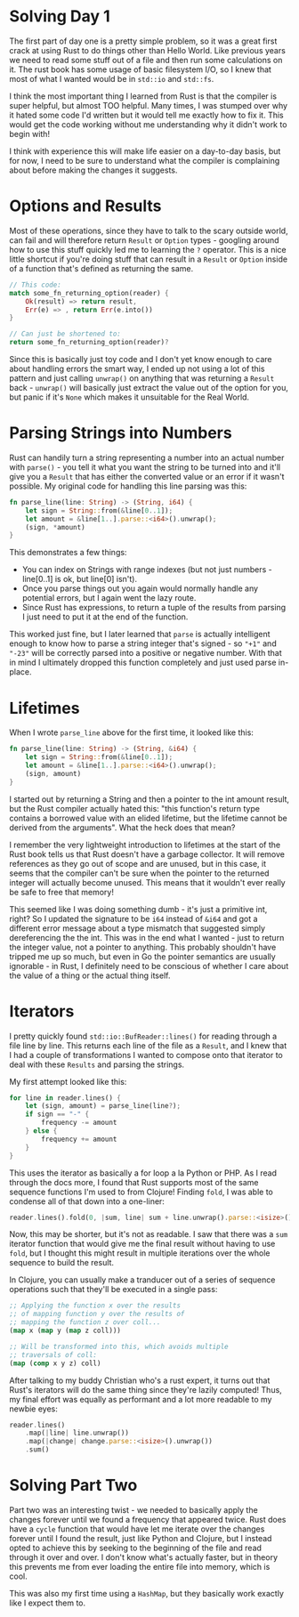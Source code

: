 Solving Day 1
=============
The first part of day one is a pretty simple problem, so it was a great first crack at using Rust to do things other than Hello World.  Like previous years we need to read some stuff out of a file and then run some calculations on it.  The rust book has some usage of basic filesystem I/O, so I knew that most of what I wanted would be in `std::io` and `std::fs`.  

I think the most important thing I learned from Rust is that the compiler is super helpful, but almost TOO helpful.  Many times, I was stumped over why it hated some code I'd written but it would tell me exactly how to fix it.  This would get the code working without me understanding why it didn't work to begin with!

I think with experience this will make life easier on a day-to-day basis, but for now, I need to be sure to understand what the compiler is complaining about before making the changes it suggests.

Options and Results
===================

Most of these operations, since they have to talk to the scary outside world, can fail and will therefore return `Result` or `Option` types - googling around how to use this stuff quickly led me to learning the `?` operator.  This is a nice little shortcut if you're doing stuff that can result in a `Result` or `Option` inside of a function that's defined as returning the same.

```rust
// This code:
match some_fn_returning_option(reader) {
    Ok(result) => return result,
    Err(e) => , return Err(e.into())
}

// Can just be shortened to:
return some_fn_returning_option(reader)?
```

Since this is basically just toy code and I don't yet know enough to care about handling errors the smart way, I ended up not using a lot of this pattern and just calling `unwrap()` on anything that was returning a `Result` back - `unwrap()` will basically just extract the value out of the option for you, but panic if it's `None` which makes it unsuitable for the Real World.

Parsing Strings into Numbers
============================
Rust can handily turn a string representing a number into an actual number with `parse()` - you tell it what you want the string to be turned into and it'll give you a `Result` that has either the converted value or an error if it wasn't possible.  My original code for handling this line parsing was this:

```rust
fn parse_line(line: String) -> (String, i64) {
    let sign = String::from(&line[0..1]);
    let amount = &line[1..].parse::<i64>().unwrap();
    (sign, *amount)
}
```

This demonstrates a few things:
- You can index on Strings with range indexes (but not just numbers - line[0..1] is ok, but line[0] isn't).
- Once you parse things out you again would normally handle any potential errors, but I again went the lazy route.
- Since Rust has expressions, to return a tuple of the results from parsing I just need to put it at the end of the function.

This worked just fine, but I later learned that `parse` is actually intelligent enough to know how to parse a string integer that's signed - so `"+1"` and `"-23"` will be correctly parsed into a positive or negative number.  With that in mind I ultimately dropped this function completely and just used parse in-place.

Lifetimes
=========
When I wrote `parse_line` above for the first time, it looked like this:

```rust
fn parse_line(line: String) -> (String, &i64) {
    let sign = String::from(&line[0..1]);
    let amount = &line[1..].parse::<i64>().unwrap();
    (sign, amount)
}
```

I started out by returning a String and then a pointer to the int amount result, but the Rust compiler actually hated this: "this function's return type contains a borrowed value with an elided lifetime, but the lifetime cannot be derived from the arguments".  What the heck does that mean?

I remember the very lightweight introduction to lifetimes at the start of the Rust book tells us that Rust doesn't have a garbage collector.  It will remove references as they go out of scope and are unused, but in this case, it seems that the compiler can't be sure when the pointer to the returned integer will actually become unused.  This means that it wouldn't ever really be safe to free that memory!

This seemed like I was doing something dumb - it's just a primitive int, right?  So I updated the signature to be `i64` instead of `&i64` and got a different error message about a type mismatch that suggested simply dereferencing the the int.  This was in the end what I wanted - just to return the integer value, not a pointer to anything.  This probably shouldn't have tripped me up so much, but even in Go the pointer semantics are usually ignorable - in Rust, I definitely need to be conscious of whether I care about the value of a thing or the actual thing itself.

Iterators
=========
I pretty quickly found `std::io::BufReader::lines()` for reading through a file line by line.  This returns each line of the file as a `Result`, and I knew that I had a couple of transformations I wanted to compose onto that iterator to deal with these `Results` and parsing the strings.

My first attempt looked like this:

```rust
for line in reader.lines() {
    let (sign, amount) = parse_line(line?);
    if sign == "-" {
        frequency -= amount
    } else {
        frequency += amount
    }
}
```

This uses the iterator as basically a for loop a la Python or PHP.  As I read through the docs more, I found that Rust supports most of the same sequence functions I'm used to from Clojure!  Finding `fold`, I was able to condense all of that down into a one-liner:

```rust
reader.lines().fold(0, |sum, line| sum + line.unwrap().parse::<isize>().unwrap())
```

Now, this may be shorter, but it's not as readable.  I saw that there was a `sum` iterator function that would give me the final result without having to use `fold`, but I thought this might result in multiple iterations over the whole sequence to build the result.  

In Clojure, you can usually make a tranducer out of a series of sequence operations such that they'll be executed in a single pass:

```clojure
;; Applying the function x over the results 
;; of mapping function y over the results of
;; mapping the function z over coll...
(map x (map y (map z coll)))

;; Will be transformed into this, which avoids multiple
;; traversals of coll:
(map (comp x y z) coll)
```

After talking to my buddy Christian who's a rust expert, it turns out that Rust's iterators will do the same thing since they're lazily computed!  Thus, my final effort was equally as performant and a lot more readable to my newbie eyes:

```rust
reader.lines()
    .map(|line| line.unwrap())
    .map(|change| change.parse::<isize>().unwrap())
    .sum()
```

Solving Part Two
================
Part two was an interesting twist - we needed to basically apply the changes forever until we found a frequency that appeared twice.  Rust does have a `cycle` function that would have let me iterate over the changes forever until I found the result, just like Python and Clojure, but I instead opted to achieve this by seeking to the beginning of the file and read through it over and over.  I don't know what's actually faster, but in theory this prevents me from ever loading the entire file into memory, which is cool.

This was also my first time using a `HashMap`, but they basically work exactly like I expect them to.